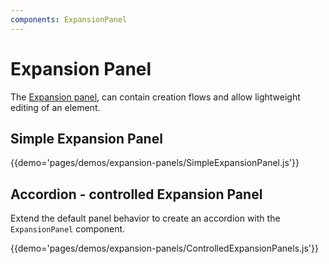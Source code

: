 ```yaml
---
components: ExpansionPanel
---
```


# Expansion Panel

The [Expansion panel](https://material.io/guidelines/components/expansion-panels.html), can contain creation flows and allow lightweight editing of an element.

## Simple Expansion Panel

{{demo='pages/demos/expansion-panels/SimpleExpansionPanel.js'}}

## Accordion - controlled Expansion Panel

Extend the default panel behavior to create an accordion with the `ExpansionPanel` component.

{{demo='pages/demos/expansion-panels/ControlledExpansionPanels.js'}}
